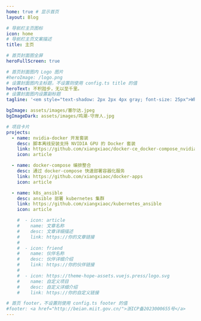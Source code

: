 ```yaml
---
home: true # 显示首页
layout: Blog

# 导航栏主页图标
icon: home
# 导航栏主页文案描述
title: 主页

# 首页封面图全屏
heroFullScreen: true

# 首页封面图内 Logo 图片
#heroImage: /logo.png
# 设置封面图内主标题，不设置则使用 config.ts title 的值
heroText: 不积跬步，无以至千里。
# 设置封面图内设置副标题
tagline: '<em style="text-shadow: 2px 2px 4px gray; font-size: 25px">What you earn depends on what you learn.</em>'

bgImage: assets/images/塞尔达.jpeg
bgImageDark: assets/images/鸣潮-守岸人.jpg

# 项目卡片
projects:
  - name: nvidia-docker 开发套装
    desc: 脚本离线安装支持 NVIDIA GPU 的 Docker 套装
    link: https://github.com/xiangxiaoc/docker-ce_docker-compose_nvidia-docker2
    icon: article

  - name: docker-compose 编排整合
    desc: 通过 docker-compose 快速部署容器化服务
    link: https://github.com/xiangxiaoc/docker-apps
    icon: article

  - name: k8s_ansible
    desc: ansible 部署 kubernetes 集群
    link: https://github.com/xiangxiaoc/kubernetes_ansible
    icon: article

    #  - icon: article
    #    name: 文章名称
    #    desc: 文章详细描述
    #    link: https://你的文章链接
    #
    #  - icon: friend
    #    name: 伙伴名称
    #    desc: 伙伴详细介绍
    #    link: https://你的伙伴链接
    #
    #  - icon: https://theme-hope-assets.vuejs.press/logo.svg
    #    name: 自定义项目
    #    desc: 自定义详细介绍
    #    link: https://你的自定义链接

# 首页 footer，不设置则使用 config.ts footer 的值
#footer: <a href="http://beian.miit.gov.cn/">浙ICP备2023000655号</a>
---
```

